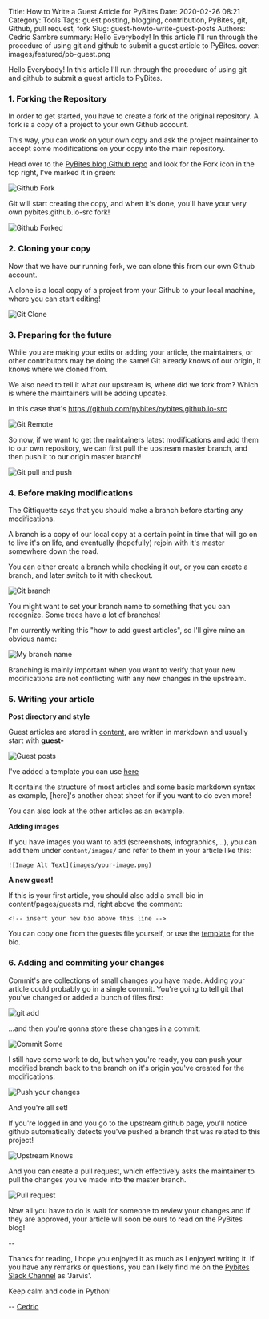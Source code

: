 Title: How to Write a Guest Article for PyBites
Date: 2020-02-26 08:21
Category: Tools
Tags: guest posting, blogging, contribution, PyBites, git, Github, pull request, fork
Slug: guest-howto-write-guest-posts
Authors: Cedric Sambre
summary: Hello Everybody! In this article I'll run through the procedure of using git and github to submit a guest article to PyBites.
cover: images/featured/pb-guest.png

Hello Everybody! In this article I'll run through the procedure of using git and github to submit a guest article to PyBites.

### 1. Forking the Repository

In order to get started, you have to create a fork of the original repository.
A fork is a copy of a project to your own Github account.
 
This way, you can work on your own copy and ask the project maintainer to accept some modifications on your copy into the main repository.

Head over to the [PyBites blog Github repo](https://github.com/pybites/pybites.github.io-src/) and look for the Fork icon in the top right, I've marked it in green:

![Github Fork](images/howtoguest/github_fork.png)

Git will start creating the copy, and when it's done, you'll have your very own pybites.github.io-src fork!

![Github Forked](images/howtoguest/github_forked.png)


### 2. Cloning your copy

Now that we have our running fork, we can clone this from our own Github account. 

A clone is a local copy of a project from your Github to your local machine, where you can start editing!

![Git Clone](images/howtoguest/git_clone.png)

### 3. Preparing for the future

While you are making your edits or adding your article, the maintainers, or other contributors may be doing the same!
Git already knows of our origin, it knows where we cloned from. 

We also need to tell it what our upstream is, where did we fork from? Which is where the maintainers will be adding updates.

In this case that's https://github.com/pybites/pybites.github.io-src

![Git Remote](images/howtoguest/git_remote_origin.png)

So now, if we want to get the maintainers latest modifications and add them to our own repository, we can first pull the upstream master branch, and then push it to our origin master branch!

![Git pull and push](images/howtoguest/git_pull_and_push.png)

### 4. Before making modifications

The Gittiquette says that you should make a branch before starting any modifications.

A branch is a copy of our local copy at a certain point in time that will go on to live it's on life, and eventually (hopefully) rejoin with it's master somewhere down the road.

You can either create a branch while checking it out, or you can create a branch, and later switch to it with checkout.

![Git branch](images/howtoguest/github_branching.png)

You might want to set your branch name to something that you can recognize. Some trees have a lot of branches!

I'm currently writing this "how to add guest articles", so I'll give mine an obvious name:

![My branch name](images/howtoguest/howto_guest_article.png)

Branching is mainly important when you want to verify that your new modifications are not conflicting with any new changes in the upstream.

### 5. Writing your article

**Post directory and style**

Guest articles are stored in [content](https://github.com/pybites/pybites.github.io-src/tree/master/content), are written in markdown and usually start with **guest-**

![Guest posts](images/howtoguest/guest_posts.png)

I've added a template you can use [here](https://github.com/pybites/pybites.github.io-src/tree/master/templates)

It contains the structure of most articles and some basic markdown syntax as example, [here]'s another cheat sheet for if you want to do even more!

You can also look at the other articles as an example.

**Adding images**

If you have images you want to add (screenshots, infographics,...), you can add them under `content/images/` and refer to them in your article like this:

`![Image Alt Text](images/your-image.png)`


**A new guest!**

If this is your first article, you should also add a small bio in content/pages/guests.md, right above the comment:

`<!-- insert your new bio above this line -->`

You can copy one from the guests file yourself, or use the [template](https://github.com/pybites/pybites.github.io-src/tree/master/templates) for the bio. 

### 6. Adding and commiting your changes

Commit's are collections of small changes you have made. Adding your article could probably go in a single commit.
You're going to tell git that you've changed or added a bunch of files first:

![git add](images/howtoguest/git_add.png)

...and then you're gonna store these changes in a commit:

![Commit Some](images/howtoguest/commit_some.png)

I still have some work to do, but when you're ready, you can push your modified branch back to the branch on it's origin you've created for the modifications:

![Push your changes](images/howtoguest/pushing_our_changes.png)

And you're all set!

If you're logged in and you go to the upstream github page, you'll notice github automatically detects you've pushed a branch that was related to this project!

![Upstream Knows](images/howtoguest/upstream_knows.png)

And you can create a pull request, which effectively asks the maintainer to pull the changes you've made into the master branch.

![Pull request](images/howtoguest/pull_request.png)

Now all you have to do is wait for someone to review your changes and if they are approved, your article will soon be ours to read on the PyBites blog!

--

Thanks for reading, I hope you enjoyed it as much as I enjoyed writing it.
If you have any remarks or questions, you can likely find me on the [Pybites Slack Channel](pages/community.html) as 'Jarvis'.

Keep calm and code in Python!

-- [Cedric](pages/guests.html#cedricsambre)
